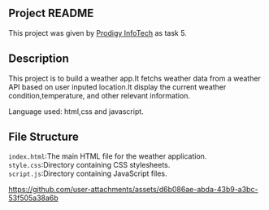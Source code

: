 ## Project README
This project was given by [Prodigy InfoTech](https://prodigyinfotech.dev/) as task 5.</br>

## Description

This project is to build a weather app.It fetchs weather data from a weather API based on user inputed location.It display the current weather condition,temperature, and other relevant information.


Language used: html,css and javascript.

## File Structure

```index.html```:The main HTML file for the weather application.</br>
```style.css```:Directory containing CSS stylesheets.</br>
```script.js```:Directory containing JavaScript files.

https://github.com/user-attachments/assets/d6b086ae-abda-43b9-a3bc-53f505a38a6b
